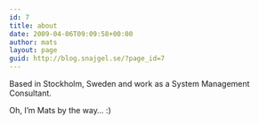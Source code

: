 ```yaml
---
id: 7
title: about
date: 2009-04-06T09:09:58+00:00
author: mats
layout: page
guid: http://blog.snajgel.se/?page_id=7
---
```

Based in Stockholm, Sweden and work as a System Management Consultant.
  
Oh, I&#8217;m Mats by the way&#8230; :)